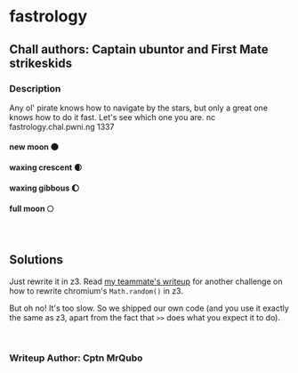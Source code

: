 # fastrology
## Chall authors: Captain ubuntor and First Mate strikeskids

### Description

Any ol' pirate knows how to navigate by the stars, but only a great one knows how to do it fast. Let's see which one you are. nc fastrology.chal.pwni.ng 1337

#### new moon 🌑

#### waxing crescent 🌒

#### waxing gibbous 🌔

#### full moon 🌕

<br />

## Solutions

Just rewrite it in z3. Read [my teammate's writeup](https://haqpl.github.io/Lovely-nonces-writeup-ASIS-QUALS-CTF-2021)
for another challenge on how to rewrite chromium's `Math.random()` in z3.

But oh no! It's too slow. So we shipped our own code (and you use it exactly the
same as z3, apart from the fact that `>>` does what you expect it to do).

<br />

### Writeup Author: Cptn MrQubo
